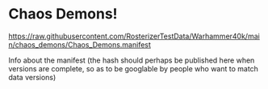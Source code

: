 # Chaos Demons!

https://raw.githubusercontent.com/RosterizerTestData/Warhammer40k/main/chaos_demons/Chaos_Demons.manifest

Info about the manifest (the hash should perhaps be published here when versions are complete, so as to be googlable by people who want to match data versions)
